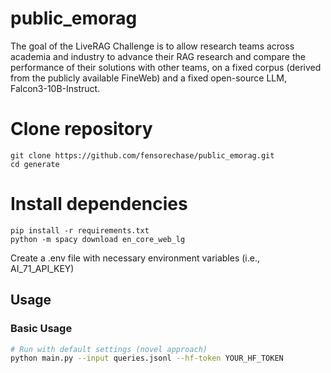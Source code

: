# public_emorag
The goal of the LiveRAG Challenge is to allow research teams across academia and industry to advance their RAG research and compare the performance of their solutions with other teams, on a fixed corpus (derived from the publicly available FineWeb) and a fixed open-source LLM, Falcon3-10B-Instruct.


# Clone repository
```
git clone https://github.com/fensorechase/public_emorag.git
cd generate
```

# Install dependencies
```
pip install -r requirements.txt
python -m spacy download en_core_web_lg
```

Create a .env file with necessary environment variables (i.e., AI_71_API_KEY)

## Usage

### Basic Usage

```bash
# Run with default settings (novel approach)
python main.py --input queries.jsonl --hf-token YOUR_HF_TOKEN

```